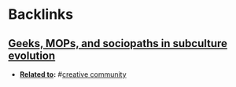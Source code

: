 
# Backlinks
## [Geeks, MOPs, and sociopaths in subculture evolution](<Geeks, MOPs, and sociopaths in subculture evolution.md>)
- **[Related to](<Related to.md>):** #[creative community](<creative community.md>)

